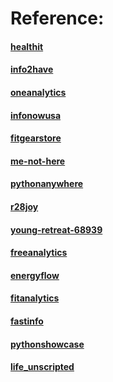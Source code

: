 


Reference:  
=======

#### [healthit](http://healthit.somee.com) 
#### [info2have](http://info2have.000webhostapp.com) 
#### [oneanalytics](http://oneanalytics.weebly.com) 
#### [infonowusa](http://infonowusa.wordpress.com) 
#### [fitgearstore](http://atang148.wixsite.com/fitgearstore) 
#### [me-not-here](http://me-not-here.weebly.com) 
#### [pythonanywhere](http://atang148.pythonanywhere.com) 
#### [r28joy](http://r28joy.herokuapp.com) 
#### [young-retreat-68939](http://young-retreat-68939.herokuapp.com) 
#### [freeanalytics](http://freeanalytics.000webhostapp.com) 
#### [energyflow](http://energyflow.000webhostapp.com) 
#### [fitanalytics](http://fitanalytics.000webhostapp.com) 
#### [fastinfo](http://fastinfo.infonow.x10host.com) 
#### [pythonshowcase](http://pythonshowcase.infonow.x10host.com) 
#### [life_unscripted](https://github.com/atang148/life_unscripted)


